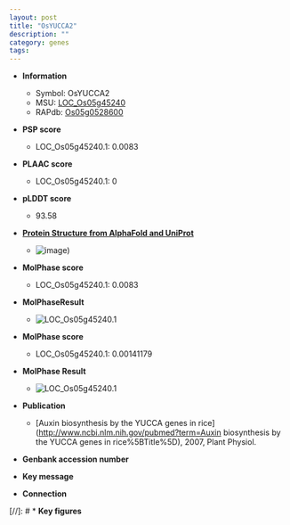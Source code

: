 ```yaml
---
layout: post
title: "OsYUCCA2"
description: ""
category: genes
tags: 
---
```


* **Information**  
    + Symbol: OsYUCCA2  
    + MSU: [LOC_Os05g45240](http://rice.plantbiology.msu.edu/cgi-bin/ORF_infopage.cgi?orf=LOC_Os05g45240)  
    + RAPdb: [Os05g0528600](http://rapdb.dna.affrc.go.jp/viewer/gbrowse_details/irgsp1?name=Os05g0528600)  

* **PSP score**  
    + LOC_Os05g45240.1: 0.0083 

* **PLAAC score**  
    + LOC_Os05g45240.1: 0 

* **pLDDT score**
    + 93.58

* **[Protein Structure from AlphaFold and UniProt](https://www.uniprot.org/uniprotkb/A0A0P0WPP9/entry#structure)**
    + ![image](https://ricepsp.github.io/images/A/AF-A0A0P0WPP9-F1.png))

* **MolPhase score**
    + LOC_Os05g45240.1: 0.0083

* **MolPhaseResult**
    + ![LOC_Os05g45240.1](https://ricepsp.github.io/pictures/LOC_Os05g/LOC_Os05g45240.1.png)

* **MolPhase score**
    + LOC_Os05g45240.1: 0.00141179

* **MolPhase Result**
    + ![LOC_Os05g45240.1](https://304243504.github.io/Pictures/LOC_Os05g/LOC_Os05g45240.1.png)

* **Publication**  
    + [Auxin biosynthesis by the YUCCA genes in rice](http://www.ncbi.nlm.nih.gov/pubmed?term=Auxin biosynthesis by the YUCCA genes in rice%5BTitle%5D), 2007, Plant Physiol.

* **Genbank accession number**  

* **Key message**  

* **Connection**  

[//]: # * **Key figures**  


